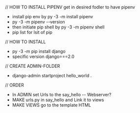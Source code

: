 // HOW TO INSTALL PIPENV
get in desired fodler to have pipenv
- install pip env by py -3 -m install pipenv
- py -3 -m pipenv --version
- then initiate pip shell by py -3 -m pipenv shell 
- pip list for lsit of pip

// HOW TO INSTALL
- py -3 -m pip install django
-  specific version django===2.0

// CREATE ADMIN-FOLDER
 - django-admin startproject hello_world .



// ORDER
- In ADMIN set Urls to the say_hello -- Webserver?
- MAKE urls.py in say_hello and Link it to views
- MAKE VIEWS go to the template HTML